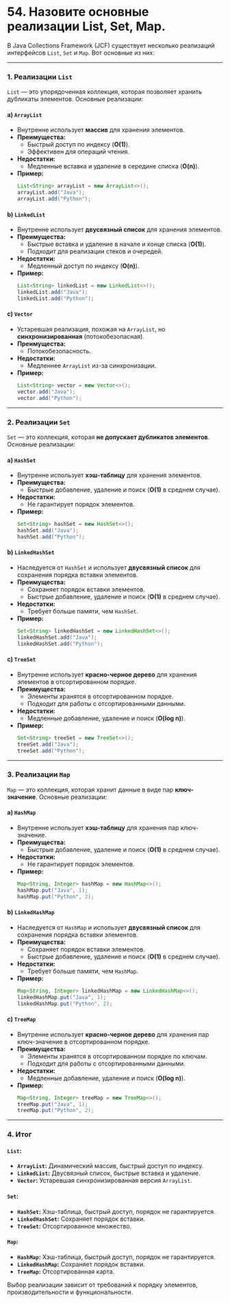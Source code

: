 # 54. Назовите основные реализации List, Set, Map.

В Java Collections Framework (JCF) существует несколько реализаций интерфейсов `List`, `Set` и `Map`. Вот основные из них:

---

### **1. Реализации `List`**

`List` — это упорядоченная коллекция, которая позволяет хранить дубликаты элементов. Основные реализации:

#### a) **`ArrayList`**
- Внутренне использует **массив** для хранения элементов.
- **Преимущества:**
  - Быстрый доступ по индексу (**O(1)**).
  - Эффективен для операций чтения.
- **Недостатки:**
  - Медленные вставка и удаление в середине списка (**O(n)**).
- **Пример:**
  ```java
  List<String> arrayList = new ArrayList<>();
  arrayList.add("Java");
  arrayList.add("Python");
  ```

#### b) **`LinkedList`**
- Внутренне использует **двусвязный список** для хранения элементов.
- **Преимущества:**
  - Быстрые вставка и удаление в начале и конце списка (**O(1)**).
  - Подходит для реализации стеков и очередей.
- **Недостатки:**
  - Медленный доступ по индексу (**O(n)**).
- **Пример:**
  ```java
  List<String> linkedList = new LinkedList<>();
  linkedList.add("Java");
  linkedList.add("Python");
  ```

#### c) **`Vector`**
- Устаревшая реализация, похожая на `ArrayList`, но **синхронизированная** (потокобезопасная).
- **Преимущества:**
  - Потокобезопасность.
- **Недостатки:**
  - Медленнее `ArrayList` из-за синхронизации.
- **Пример:**
  ```java
  List<String> vector = new Vector<>();
  vector.add("Java");
  vector.add("Python");
  ```

---

### **2. Реализации `Set`**

`Set` — это коллекция, которая **не допускает дубликатов элементов**. Основные реализации:

#### a) **`HashSet`**
- Внутренне использует **хэш-таблицу** для хранения элементов.
- **Преимущества:**
  - Быстрые добавление, удаление и поиск (**O(1)** в среднем случае).
- **Недостатки:**
  - Не гарантирует порядок элементов.
- **Пример:**
  ```java
  Set<String> hashSet = new HashSet<>();
  hashSet.add("Java");
  hashSet.add("Python");
  ```

#### b) **`LinkedHashSet`**
- Наследуется от `HashSet` и использует **двусвязный список** для сохранения порядка вставки элементов.
- **Преимущества:**
  - Сохраняет порядок вставки элементов.
  - Быстрые добавление, удаление и поиск (**O(1)** в среднем случае).
- **Недостатки:**
  - Требует больше памяти, чем `HashSet`.
- **Пример:**
  ```java
  Set<String> linkedHashSet = new LinkedHashSet<>();
  linkedHashSet.add("Java");
  linkedHashSet.add("Python");
  ```

#### c) **`TreeSet`**
- Внутренне использует **красно-черное дерево** для хранения элементов в отсортированном порядке.
- **Преимущества:**
  - Элементы хранятся в отсортированном порядке.
  - Подходит для работы с отсортированными данными.
- **Недостатки:**
  - Медленные добавление, удаление и поиск (**O(log n)**).
- **Пример:**
  ```java
  Set<String> treeSet = new TreeSet<>();
  treeSet.add("Java");
  treeSet.add("Python");
  ```

---

### **3. Реализации `Map`**

`Map` — это коллекция, которая хранит данные в виде пар **ключ-значение**. Основные реализации:

#### a) **`HashMap`**
- Внутренне использует **хэш-таблицу** для хранения пар ключ-значение.
- **Преимущества:**
  - Быстрые добавление, удаление и поиск (**O(1)** в среднем случае).
- **Недостатки:**
  - Не гарантирует порядок элементов.
- **Пример:**
  ```java
  Map<String, Integer> hashMap = new HashMap<>();
  hashMap.put("Java", 1);
  hashMap.put("Python", 2);
  ```

#### b) **`LinkedHashMap`**
- Наследуется от `HashMap` и использует **двусвязный список** для сохранения порядка вставки элементов.
- **Преимущества:**
  - Сохраняет порядок вставки элементов.
  - Быстрые добавление, удаление и поиск (**O(1)** в среднем случае).
- **Недостатки:**
  - Требует больше памяти, чем `HashMap`.
- **Пример:**
  ```java
  Map<String, Integer> linkedHashMap = new LinkedHashMap<>();
  linkedHashMap.put("Java", 1);
  linkedHashMap.put("Python", 2);
  ```

#### c) **`TreeMap`**
- Внутренне использует **красно-черное дерево** для хранения пар ключ-значение в отсортированном порядке.
- **Преимущества:**
  - Элементы хранятся в отсортированном порядке по ключам.
  - Подходит для работы с отсортированными данными.
- **Недостатки:**
  - Медленные добавление, удаление и поиск (**O(log n)**).
- **Пример:**
  ```java
  Map<String, Integer> treeMap = new TreeMap<>();
  treeMap.put("Java", 1);
  treeMap.put("Python", 2);
  ```

---

### **4. Итог**

#### **`List`:**
- **`ArrayList`:** Динамический массив, быстрый доступ по индексу.
- **`LinkedList`:** Двусвязный список, быстрые вставка и удаление.
- **`Vector`:** Устаревшая синхронизированная версия `ArrayList`.

#### **`Set`:**
- **`HashSet`:** Хэш-таблица, быстрый доступ, порядок не гарантируется.
- **`LinkedHashSet`:** Сохраняет порядок вставки.
- **`TreeSet`:** Отсортированное множество.

#### **`Map`:**
- **`HashMap`:** Хэш-таблица, быстрый доступ, порядок не гарантируется.
- **`LinkedHashMap`:** Сохраняет порядок вставки.
- **`TreeMap`:** Отсортированная карта.

Выбор реализации зависит от требований к порядку элементов, производительности и функциональности.
